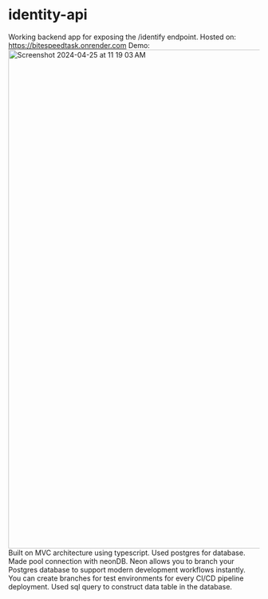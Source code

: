 # identity-api
Working backend app for exposing the /identify endpoint. Hosted on: https://bitespeedtask.onrender.com
Demo:
<img width="998" alt="Screenshot 2024-04-25 at 11 19 03 AM" src="https://github.com/suyashdube/bitespeedtask/assets/88726963/f5505478-fa6d-4a8b-9315-48c74eaa6f81">
Built on MVC architecture using typescript. Used postgres for database. Made pool connection with neonDB. Neon allows you to branch your Postgres database to support modern development workflows instantly. You can create branches for test environments for every CI/CD pipeline deployment. Used sql query to construct data table in the database. 

